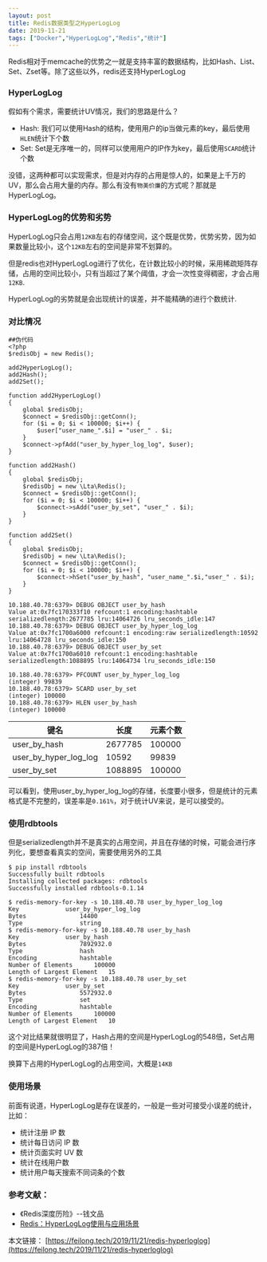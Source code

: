 ```yaml
---
layout: post
title: Redis数据类型之HyperLogLog
date: 2019-11-21
tags: ["Docker","HyperLogLog","Redis","统计"]
---
```


Redis相对于memcache的优势之一就是支持丰富的数据结构，比如Hash、List、Set、Zset等。除了这些以外，redis还支持HyperLogLog

### HyperLogLog

假如有个需求，需要统计UV情况，我们的思路是什么？

*   Hash: 我们可以使用Hash的结构，使用用户的ip当做元素的key，最后使用`HLEN`统计下个数
*   Set: Set是无序唯一的，同样可以使用用户的IP作为key，最后使用`SCARD`统计个数

没错，这两种都可以实现需求，但是对内存的占用是惊人的，如果是上千万的UV，那么会占用大量的内存。那么有没有`物美价廉`的方式呢？那就是HyperLogLog。

### HyperLogLog的优势和劣势

HyperLogLog只会占用`12KB`左右的存储空间，这个既是优势，优势劣势，因为如果数量比较小，这个`12KB`左右的空间是非常不划算的。

但是redis也对HyperLogLog进行了优化，在计数比较小的时候，采用稀疏矩阵存储，占用的空间比较小，只有当超过了某个阈值，才会一次性变得稠密，才会占用`12KB`.

HyperLogLog的劣势就是会出现统计的误差，并不能精确的进行个数统计.

### 对比情况

    ##伪代码
    <?php
    $redisObj = new Redis();

    add2HyperLogLog();
    add2Hash();
    add2Set();

    function add2HyperLogLog()
    {
        global $redisObj;
        $connect = $redisObj::getConn();
        for ($i = 0; $i < 100000; $i++) {
            $user["user_name_".$i] = "user_" . $i;
        }
        $connect->pfAdd("user_by_hyper_log_log", $user);
    }

    function add2Hash()
    {
        global $redisObj;
        $redisObj = new \Lta\Redis();
        $connect = $redisObj::getConn();
        for ($i = 0; $i < 100000; $i++) {
            $connect->sAdd("user_by_set", "user_" . $i);
        }
    }

    function add2Set()
    {
        global $redisObj;
        $redisObj = new \Lta\Redis();
        $connect = $redisObj::getConn();
        for ($i = 0; $i < 100000; $i++) {
            $connect->hSet("user_by_hash", "user_name_".$i,"user_" . $i);
        }
    }

    10.188.40.78:6379> DEBUG OBJECT user_by_hash
    Value at:0x7fc170333f10 refcount:1 encoding:hashtable serializedlength:2677785 lru:14064726 lru_seconds_idle:147
    10.188.40.78:6379> DEBUG OBJECT user_by_hyper_log_log
    Value at:0x7fc1700a6000 refcount:1 encoding:raw serializedlength:10592 lru:14064728 lru_seconds_idle:150
    10.188.40.78:6379> DEBUG OBJECT user_by_set
    Value at:0x7fc1700a6010 refcount:1 encoding:hashtable serializedlength:1088895 lru:14064734 lru_seconds_idle:150

    10.188.40.78:6379> PFCOUNT user_by_hyper_log_log
    (integer) 99839
    10.188.40.78:6379> SCARD user_by_set
    (integer) 100000
    10.188.40.78:6379> HLEN user_by_hash
    (integer) 100000

<table>
<thead>
<tr>
<th>键名</th>
<th>长度</th>
<th>元素个数</th>
</tr>
</thead>
<tbody>
<tr>
<td>user_by_hash</td>
<td>2677785</td>
<td>100000</td>
</tr>
<tr>
<td>user_by_hyper_log_log</td>
<td>10592</td>
<td>99839</td>
</tr>
<tr>
<td>user_by_set</td>
<td>1088895</td>
<td>100000</td>
</tr>
</tbody>
</table>

可以看到，使用user_by_hyper_log_log的存储，长度要小很多，但是统计的元素格式是不完整的，误差率是`0.161%`，对于统计UV来说，是可以接受的。

### 使用rdbtools

但是serializedlength并不是真实的占用空间，并且在存储的时候，可能会进行序列化，要想查看真实的空间，需要使用另外的工具

    $ pip install rdbtools
    Successfully built rdbtools
    Installing collected packages: rdbtools
    Successfully installed rdbtools-0.1.14

    $ redis-memory-for-key -s 10.188.40.78 user_by_hyper_log_log
    Key             user_by_hyper_log_log
    Bytes               14400
    Type                string
    $ redis-memory-for-key -s 10.188.40.78 user_by_hash
    Key             user_by_hash
    Bytes               7892932.0
    Type                hash
    Encoding            hashtable
    Number of Elements      100000
    Length of Largest Element   15
    $ redis-memory-for-key -s 10.188.40.78 user_by_set
    Key             user_by_set
    Bytes               5572932.0
    Type                set
    Encoding            hashtable
    Number of Elements      100000
    Length of Largest Element   10

这个对比结果就很明显了，Hash占用的空间是HyperLogLog的548倍，Set占用的空间是HyperLogLog的387倍！ 

换算下占用的HyperLogLog的占用空间，大概是`14KB`

### 使用场景

前面有说道，HyperLogLog是存在误差的，一般是一些对可接受小误差的统计，比如：

*   统计注册 IP 数
*   统计每日访问 IP 数
*   统计页面实时 UV 数
*   统计在线用户数
*   统计用户每天搜索不同词条的个数

### 参考文献：

*   《Redis深度历险》--钱文品
*   [Redis：HyperLogLog使用与应用场景](https://blog.csdn.net/maoyuanming0806/article/details/81814610)

本文链接： [https://feilong.tech/2019/11/21/redis-hyperloglog](https://feilong.tech/2019/11/21/redis-hyperloglog)
